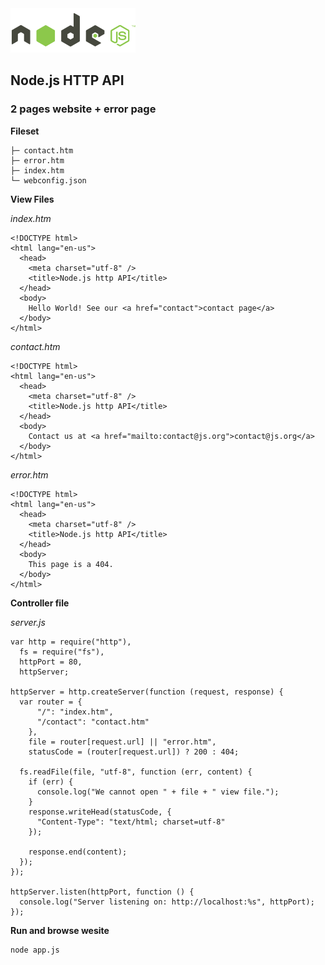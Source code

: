 <img class="logo" src="media/images/min/battles/nodejs.png" src="Node.js HTTP API">

<h2>Node.js HTTP API</h2>

<h3>2 pages website + error page</h3>

<p><strong>Fileset</strong></p>

<pre><code>├─ contact.htm
├─ error.htm
├─ index.htm
└─ webconfig.json</code></pre>

<p><strong>View Files</strong></p>

<p><em>index.htm</em></p>

<pre><code class="lang-html">&lt;!DOCTYPE html>
&lt;html lang="en-us">
  &lt;head>
    &lt;meta charset="utf-8" />
    &lt;title>Node.js http API&lt;/title>
  &lt;/head>
  &lt;body>
    Hello World! See our &lt;a href="contact">contact page&lt;/a>
  &lt;/body>
&lt;/html></code></pre>

<p><em>contact.htm</em></p>

<pre><code class="lang-html">&lt;!DOCTYPE html>
&lt;html lang="en-us">
  &lt;head>
    &lt;meta charset="utf-8" />
    &lt;title>Node.js http API&lt;/title>
  &lt;/head>
  &lt;body>
    Contact us at &lt;a href="mailto:contact@js.org">contact@js.org&lt;/a>
  &lt;/body>
&lt;/html></code></pre>

<p><em>error.htm</em></p>

<pre><code class="lang-html">&lt;!DOCTYPE html>
&lt;html lang="en-us">
  &lt;head>
    &lt;meta charset="utf-8" />
    &lt;title>Node.js http API&lt;/title>
  &lt;/head>
  &lt;body>
    This page is a 404.
  &lt;/body>
&lt;/html></code></pre>

<p><strong>Controller file</strong></p>

<p><em>server.js</em></p>

<pre><code class="lang-js">var http = require("http"),
  fs = require("fs"),
  httpPort = 80,
  httpServer;

httpServer = http.createServer(function (request, response) {
  var router = {
      "/": "index.htm",
      "/contact": "contact.htm"
    },
    file = router[request.url] || "error.htm",
    statusCode = (router[request.url]) ? 200 : 404;

  fs.readFile(file, "utf-8", function (err, content) {
    if (err) { 
      console.log("We cannot open " + file + " view file.");
    }
    response.writeHead(statusCode, {
      "Content-Type": "text/html; charset=utf-8"
    });

    response.end(content);
  });
});

httpServer.listen(httpPort, function () {
  console.log("Server listening on: http://localhost:%s", httpPort);
});</code></pre>

<p><strong>Run and browse wesite</strong></p>

<pre><code class="lang-bash">node app.js</code></pre>